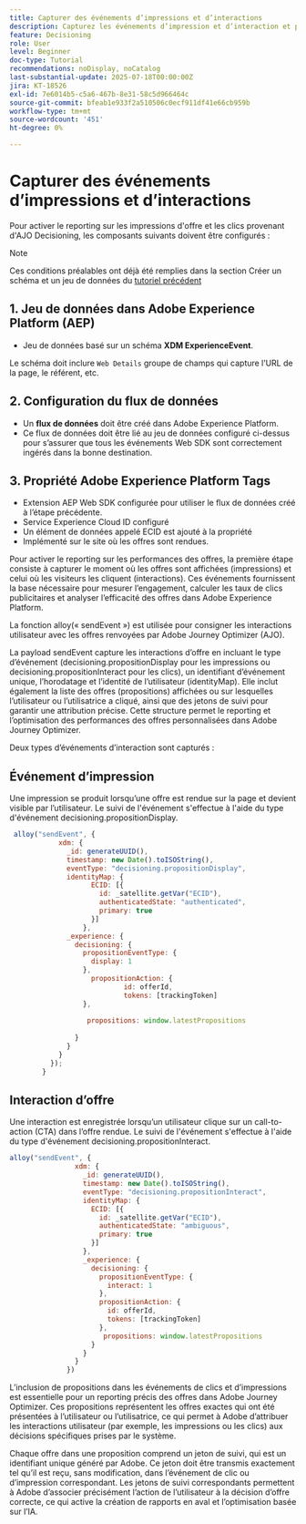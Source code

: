 ```yaml
---
title: Capturer des événements d’impressions et d’interactions
description: Capturez les événements d’impression et d’interaction et préparez les données pour le compte rendu des performances dans Journey Optimizer.
feature: Decisioning
role: User
level: Beginner
doc-type: Tutorial
recommendations: noDisplay, noCatalog
last-substantial-update: 2025-07-18T00:00:00Z
jira: KT-18526
exl-id: 7e6014b5-c5a6-467b-8e31-58c5d966464c
source-git-commit: bfeab1e933f2a510506c0ecf911df41e66cb959b
workflow-type: tm+mt
source-wordcount: '451'
ht-degree: 0%

---
```


# Capturer des événements d’impressions et d’interactions

Pour activer le reporting sur les impressions d&#39;offre et les clics provenant d&#39;AJO Decisioning, les composants suivants doivent être configurés :
>[!NOTE]
>
> Ces conditions préalables ont déjà été remplies dans la section Créer un schéma et un jeu de données du [tutoriel précédent](https://experienceleague.adobe.com/fr/docs/journey-optimizer-learn/personalizing-offers-with-real-time-weather-data/create-schema-and-dataset)

## &#x200B;1. Jeu de données dans Adobe Experience Platform (AEP)

- Jeu de données basé sur un schéma **XDM ExperienceEvent**.

Le schéma doit inclure `Web Details` groupe de champs qui capture l’URL de la page, le référent, etc.

## &#x200B;2. Configuration du flux de données

- Un **flux de données** doit être créé dans Adobe Experience Platform.
- Ce flux de données doit être lié au jeu de données configuré ci-dessus pour s’assurer que tous les événements Web SDK sont correctement ingérés dans la bonne destination.

## &#x200B;3. Propriété Adobe Experience Platform Tags

- Extension AEP Web SDK configurée pour utiliser le flux de données créé à l’étape précédente.
- Service Experience Cloud ID configuré
- Un élément de données appelé ECID est ajouté à la propriété
- Implémenté sur le site où les offres sont rendues.


Pour activer le reporting sur les performances des offres, la première étape consiste à capturer le moment où les offres sont affichées (impressions) et celui où les visiteurs les cliquent (interactions). Ces événements fournissent la base nécessaire pour mesurer l’engagement, calculer les taux de clics publicitaires et analyser l’efficacité des offres dans Adobe Experience Platform.

La fonction alloy(« sendEvent ») est utilisée pour consigner les interactions utilisateur avec les offres renvoyées par Adobe Journey Optimizer (AJO).

La payload sendEvent capture les interactions d’offre en incluant le type d’événement (decisioning.propositionDisplay pour les impressions ou decisioning.propositionInteract pour les clics), un identifiant d’événement unique, l’horodatage et l’identité de l’utilisateur (identityMap). Elle inclut également la liste des offres (propositions) affichées ou sur lesquelles l’utilisateur ou l’utilisatrice a cliqué, ainsi que des jetons de suivi pour garantir une attribution précise. Cette structure permet le reporting et l’optimisation des performances des offres personnalisées dans Adobe Journey Optimizer.

Deux types d’événements d’interaction sont capturés :

## Événement d’impression

Une impression se produit lorsqu’une offre est rendue sur la page et devient visible par l’utilisateur. Le suivi de l&#39;événement s&#39;effectue à l&#39;aide du type d&#39;événement decisioning.propositionDisplay.


```javascript
 alloy("sendEvent", {
            xdm: {
              _id: generateUUID(),
              timestamp: new Date().toISOString(),
              eventType: "decisioning.propositionDisplay",
              identityMap: {
                    ECID: [{
                      id: _satellite.getVar("ECID"),
                      authenticatedState: "authenticated",
                      primary: true
                    }]
                  },
              _experience: {
                decisioning: {
                  propositionEventType: {
                    display: 1
                  },
                    propositionAction: {
                            id: offerId,
                            tokens: [trackingToken]
                  },
                  
                   propositions: window.latestPropositions
                  
                }
              }
            }
          });
        }
```

## Interaction d’offre

Une interaction est enregistrée lorsqu’un utilisateur clique sur un call-to-action (CTA) dans l’offre rendue. Le suivi de l&#39;événement s&#39;effectue à l&#39;aide du type d&#39;événement decisioning.propositionInteract.

```javascript
alloy("sendEvent", {
                xdm: {
                  _id: generateUUID(),
                  timestamp: new Date().toISOString(),
                  eventType: "decisioning.propositionInteract",
                  identityMap: {
                    ECID: [{
                      id: _satellite.getVar("ECID"),
                      authenticatedState: "ambiguous",
                      primary: true
                    }]
                  },
                  _experience: {
                    decisioning: {
                      propositionEventType: {
                        interact: 1
                      },
                      propositionAction: {
                        id: offerId,
                        tokens: [trackingToken]
                      },
                       propositions: window.latestPropositions
                    }
                  }
                }
              })
```

L’inclusion de propositions dans les événements de clics et d’impressions est essentielle pour un reporting précis des offres dans Adobe Journey Optimizer. Ces propositions représentent les offres exactes qui ont été présentées à l’utilisateur ou l’utilisatrice, ce qui permet à Adobe d’attribuer les interactions utilisateur (par exemple, les impressions ou les clics) aux décisions spécifiques prises par le système.

Chaque offre dans une proposition comprend un jeton de suivi, qui est un identifiant unique généré par Adobe. Ce jeton doit être transmis exactement tel qu’il est reçu, sans modification, dans l’événement de clic ou d’impression correspondant. Les jetons de suivi correspondants permettent à Adobe d’associer précisément l’action de l’utilisateur à la décision d’offre correcte, ce qui active la création de rapports en aval et l’optimisation basée sur l’IA.
